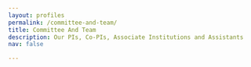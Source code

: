 ```yaml
---
layout: profiles
permalink: /committee-and-team/
title: Committee And Team
description: Our PIs, Co-PIs, Associate Institutions and Assistants
nav: false

---
```



